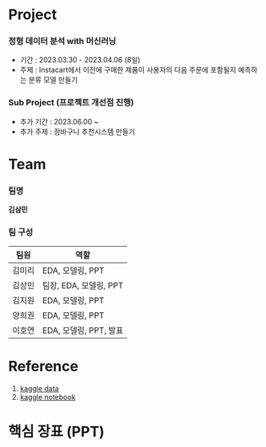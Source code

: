 # Project
### 정형 데이터 분석 with 머신러닝
* 기간 : 2023.03.30 - 2023.04.06 (8일)
* 주제 : Instacart에서 이전에 구매한 제품이 사용자의 다음 주문에 포함될지 예측하는 분류 모델 만들기

### Sub Project (프로젝트 개선점 진행)
* 추가 기간 : 2023.06.00 ~
* 추가 주제 : 장바구니 추천시스템 만들기

# Team
### 팀명
**김삼민**
### 팀 구성 
| 팀원 | 역할 |
| --- | --- |
| 김미리 | EDA, 모델링, PPT |
| 김상민 | 팀장, EDA, 모델링, PPT |
| 김지원 | EDA, 모델링, PPT |
| 양희권 | EDA, 모델링, PPT |
| 이호연 | EDA, 모델링, PPT, 발표 |

# Reference
1. [kaggle data](https://www.kaggle.com/competitions/instacart-market-basket-analysis/data)
2. [kaggle notebook](https://www.kaggle.com/code/charalambos/xgb-of-instacart-ml-2-notebook/notebook)

# 핵심 장표 (PPT)
